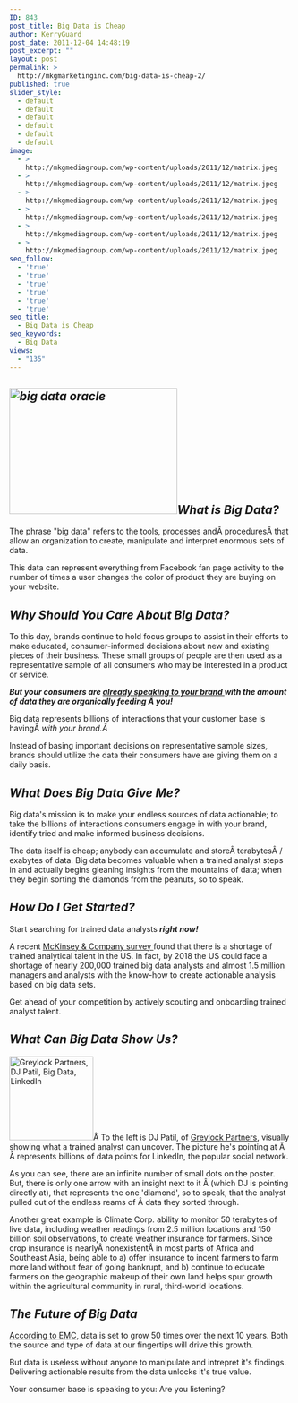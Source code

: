 ```yaml
---
ID: 843
post_title: Big Data is Cheap
author: KerryGuard
post_date: 2011-12-04 14:48:19
post_excerpt: ""
layout: post
permalink: >
  http://mkgmarketinginc.com/big-data-is-cheap-2/
published: true
slider_style:
  - default
  - default
  - default
  - default
  - default
  - default
image:
  - >
    http://mkgmediagroup.com/wp-content/uploads/2011/12/matrix.jpeg
  - >
    http://mkgmediagroup.com/wp-content/uploads/2011/12/matrix.jpeg
  - >
    http://mkgmediagroup.com/wp-content/uploads/2011/12/matrix.jpeg
  - >
    http://mkgmediagroup.com/wp-content/uploads/2011/12/matrix.jpeg
  - >
    http://mkgmediagroup.com/wp-content/uploads/2011/12/matrix.jpeg
  - >
    http://mkgmediagroup.com/wp-content/uploads/2011/12/matrix.jpeg
seo_follow:
  - 'true'
  - 'true'
  - 'true'
  - 'true'
  - 'true'
  - 'true'
seo_title:
  - Big Data is Cheap
seo_keywords:
  - Big Data
views:
  - "135"
---
```

<h2><em style="text-align: left;"><img class="alignleft size-medium wp-image-217" title="binary_data" src="http://mkgmediagroup.com/wp-content/uploads/2011/12/binary_data-300x225.jpg" alt="big data oracle" width="300" height="225" />What is Big Data?</em></h2>
<p style="text-align: left;">The phrase "big data" refers to the tools, processes andÂ proceduresÂ that allow an organization to create, manipulate and interpret enormous sets of data.</p>
<p style="text-align: left;">This data can represent everything from Facebook fan page activity to the number of times a user changes the color of product they are buying on your website.</p>

<h2 style="text-align: left;"><em>Why Should You Care About Big Data?</em></h2>
<p style="text-align: left;">To this day, brands continue to hold focus groups to assist in their efforts to make educated, consumer-informed decisions about new and existing pieces of their business. These small groups of people are then used as a representative sample of all consumers who may be interested in a product or service.</p>
<p style="text-align: left;"><em><strong>But your consumers are <span style="text-decoration: underline;">already speaking to your brand </span>with the amount of data they are organically feeding Â you!</strong></em></p>
<p style="text-align: left;">Big data represents billions of interactions that your customer base is havingÂ <em>with your brand.Â </em></p>
<p style="text-align: left;">Instead of basing important decisions on representative sample sizes, brands should utilize the data their consumers have are giving them on a daily basis.</p>

<h2 style="text-align: left;"><em>What Does Big Data Give Me?</em></h2>
<p style="text-align: left;">Big data's mission is to make your endless sources of data actionable; to take the billions of interactions consumers engage in with your brand, identify tried and make informed business decisions.</p>
<p style="text-align: left;">The data itself is cheap; anybody can accumulate and storeÂ terabytesÂ / exabytes of data. Big data becomes valuable when a trained analyst steps in and actually begins gleaning insights from the mountains of data; when they begin sorting the diamonds from the peanuts, so to speak.</p>

<h2 style="text-align: left;"><em>How Do I Get Started?</em></h2>
<p style="text-align: left;">Start searching for trained data analysts <em><strong>right now!</strong></em></p>
<p style="text-align: left;">A recent <a href="http://www.mckinsey.com/Insights/MGI/Research/Technology_and_Innovation/Big_data_The_next_frontier_for_innovation" target="_blank">McKinsey &amp; Company survey </a>found that there is a shortage of trained analytical talent in the US. In fact, by 2018 the US could face a shortage of nearly 200,000 trained big data analysts and almost 1.5 million managers and analysts with the know-how to create actionable analysis based on big data sets.</p>
<p style="text-align: left;">Get ahead of your competition by actively scouting and onboarding trained analyst talent.</p>

<h2 style="text-align: left;"><em>What Can Big Data Show Us?</em></h2>
<p style="text-align: left;"><a href="http://mkgmediagroup.com/wp-content/uploads/2011/12/DJ-Patil.jpeg"><img class="alignleft size-thumbnail wp-image-218" title="DJ Patil of Greylock Partners" src="http://mkgmediagroup.com/wp-content/uploads/2011/12/DJ-Patil-150x150.jpg" alt="Greylock Partners, DJ Patil, Big Data, LinkedIn" width="150" height="150" /></a>Â To the left is DJ Patil, of <a href="http://www.greylock.com/" target="_blank">Greylock Partners</a>, visually showing what a trained analyst can uncover. The picture he's pointing at Â  Â represents billions of data points for LinkedIn, the popular social network.</p>
<p style="text-align: left;">As you can see, there are an infinite number of small dots on the poster. But, there is only one arrow with an insight next to it Â (which DJ is pointing directly at), that represents the one 'diamond', so to speak, that the analyst pulled out of the endless reams of Â data they sorted through.</p>
<p style="text-align: left;">Another great example is Climate Corp. ability to monitor 50 terabytes of live data, including weather readings from 2.5 million locations and 150 billion soil observations, to create weather insurance for farmers. Since crop insurance is nearlyÂ nonexistentÂ in most parts of Africa and Southeast Asia, being able to a) offer insurance to incent farmers to farm more land without fear of going bankrupt, and b) continue to educate farmers on the geographic makeup of their own land helps spur growth within the agricultural community in rural, third-world locations.</p>

<h2 style="text-align: left;"><em>The Future of Big Data</em></h2>
<p style="text-align: left;"><a href="http://www.emc.com/microsites/bigdata/index.htm" target="_blank">According to EMC</a>, data is set to grow 50 times over the next 10 years. Both the source and type of data at our fingertips will drive this growth.</p>
<p style="text-align: left;">But data is useless without anyone to manipulate and intrepret it's findings. Delivering actionable results from the data unlocks it's true value.</p>
<p style="text-align: left;">Your consumer base is speaking to you: Are you listening?</p>
